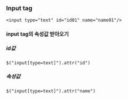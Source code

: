 <h3>Input tag</h3>

    <input type="text" id="id01" name="name01"/>
    
 <h4>input tag의 속성값 받아오기</h4>
 <h5>id값</h5>
 
    $("input[type=text]").attr("id")
    
  <h5>속성값</h5>
  
    $("input[type=text]").attr("name")
